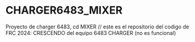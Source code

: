 # CHARGER6483_MIXER
Proyecto de charger 6483, cd MIXER
// este es el repositorio del codigo de FRC 2024: CRESCENDO del equipo 6483 CHARGER (no es funcional)
